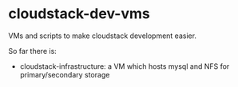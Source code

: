 cloudstack-dev-vms
==================

VMs and scripts to make cloudstack development easier.

So far there is:

* cloudstack-infrastructure: a VM which hosts mysql and NFS for
  primary/secondary storage
